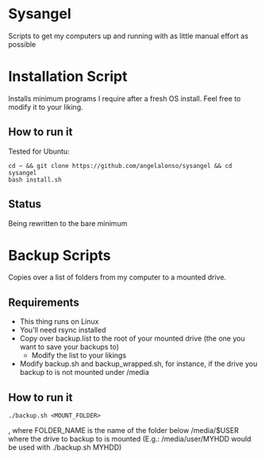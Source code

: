 # Sysangel

Scripts to get my computers up and running with as little manual effort as possible

# Installation Script

Installs minimum programs I require after a fresh OS install.
Feel free to modify it to your liking.

## How to run it
Tested for Ubuntu:
```apt-get install git
cd ~ && git clone https://github.com/angelalonso/sysangel && cd sysangel
bash install.sh
```

## Status
Being rewritten to the bare minimum

# Backup Scripts

Copies over a list of folders from my computer to a mounted drive.

## Requirements
- This thing runs on Linux
- You'll need rsync installed
- Copy over backup.list to the root of your mounted drive (the one you want to save your backups to)
  - Modify the list to your likings
- Modify backup.sh and backup_wrapped.sh, for instance, if the drive you backup to is not mounted under /media

## How to run it
```
./backup.sh <MOUNT_FOLDER>
```
, where FOLDER_NAME is the name of the folder below /media/$USER where the drive to backup to is mounted (E.g.: /media/user/MYHDD would be used with ./backup.sh MYHDD)


